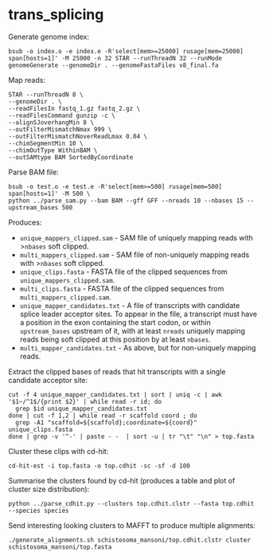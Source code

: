# trans_splicing

Generate genome index:

```
bsub -o index.o -e index.e -R'select[mem>=25000] rusage[mem=25000] span[hosts=1]' -M 25000 -n 32 STAR --runThreadN 32 --runMode genomeGenerate --genomeDir . --genomeFastaFiles v8_final.fa
```

Map reads:

```
STAR --runThreadN 8 \
--genomeDir . \
--readFilesIn fastq_1.gz fastq_2.gz \
--readFilesCommand gunzip -c \
--alignSJoverhangMin 8 \
--outFilterMismatchNmax 999 \
--outFilterMismatchNoverReadLmax 0.04 \
--chimSegmentMin 10 \
--chimOutType WithinBAM \
--outSAMtype BAM SortedByCoordinate
```

Parse BAM file:

```
bsub -o test.o -e test.e -R'select[mem>=500] rusage[mem=500] span[hosts=1]' -M 500 \
python ../parse_sam.py --bam BAM --gff GFF --nreads 10 --nbases 15 --upstream_bases 500
```

Produces:

* ```unique_mappers_clipped.sam``` - SAM file of uniquely mapping reads with >```nbases``` soft clipped.
* ```multi_mappers_clipped.sam``` - SAM file of non-uniquely mapping reads with >```nbases``` soft clipped. 
* ```unique_clips.fasta``` - FASTA file of the clipped sequences from ```unique_mappers_clipped.sam```.
* ```multi_clips.fasta``` - FASTA file of the clipped sequences from ```multi_mappers_clipped.sam```.
* ```unique_mapper_candidates.txt``` - A file of transcripts with candidate splice leader acceptor sites. To appear in the file, a transcript must have a position in the exon containing the start codon, or within ```upstream_bases``` upstream of it, with at least ```nreads``` uniquely mapping reads being soft clipped at this position by at least ```nbases```. 
* ```multi_mapper_candidates.txt``` - As above, but for non-uniquely mapping reads.

Extract the clipped bases of reads that hit transcripts with a single candidate acceptor site:

```
cut -f 4 unique_mapper_candidates.txt | sort | uniq -c | awk '$1~/^1$/{print $2}' | while read -r id; do 
  grep $id unique_mapper_candidates.txt
done | cut -f 1,2 | while read -r scaffold coord ; do 
  grep -A1 "scaffold=${scaffold};coordinate=${coord}" unique_clips.fasta
done | grep -v '^-' | paste - -  | sort -u | tr "\t" "\n" > top.fasta
```

Cluster these clips with cd-hit:

```
cd-hit-est -i top.fasta -o top.cdhit -sc -sf -d 100
```

Summarise the clusters found by cd-hit (produces a table and plot of cluster size distribution):

```
python ../parse_cdhit.py --clusters top.cdhit.clstr --fasta top.cdhit --species species
```

Send interesting looking clusters to MAFFT to produce multiple alignments:

```
./generate_alignments.sh schistosoma_mansoni/top.cdhit.clstr cluster schistosoma_mansoni/top.fasta 
```


